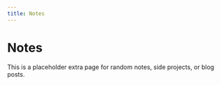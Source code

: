 ```yaml
---
title: Notes
---
```


# Notes

This is a placeholder extra page for random notes, side projects, or blog posts.

